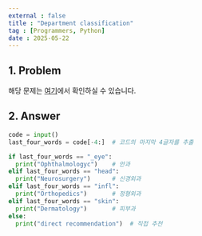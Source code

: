 ```yaml
---
external : false
title : "Department classification"
tag : [Programmers, Python]
date : 2025-05-22
---
```


## 1. Problem

해당 문제는 [여기](https://school.programmers.co.kr/learn/courses/30/lessons/340204?language=python3)에서 확인하실 수 있습니다.

## 2. Answer

```py
code = input()
last_four_words = code[-4:]  # 코드의 마지막 4글자를 추출

if last_four_words == "_eye":
  print("Ophthalmologyc")    # 안과
elif last_four_words == "head":
  print("Neurosurgery")      # 신경외과
elif last_four_words == "infl":
  print("Orthopedics")       # 정형외과
elif last_four_words == "skin":
  print("Dermatology")       # 피부과
else:
  print("direct recommendation")  # 직접 추천
```
